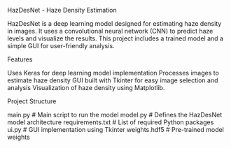 HazDesNet - Haze Density Estimation

HazDesNet is a deep learning model designed for estimating haze density in images. It uses a convolutional neural network (CNN) to predict haze levels and visualize the results. This project includes a trained model and a simple GUI for user-friendly analysis.

Features

Uses Keras for deep learning model implementation
Processes images to estimate haze density
GUI built with Tkinter for easy image selection and analysis
Visualization of haze density using Matplotlib.

Project Structure


 main.py        # Main script to run the model
 model.py       # Defines the HazDesNet model architecture
 requirements.txt # List of required Python packages
 ui.py          # GUI implementation using Tkinter
 weights.hdf5   # Pre-trained model weights
